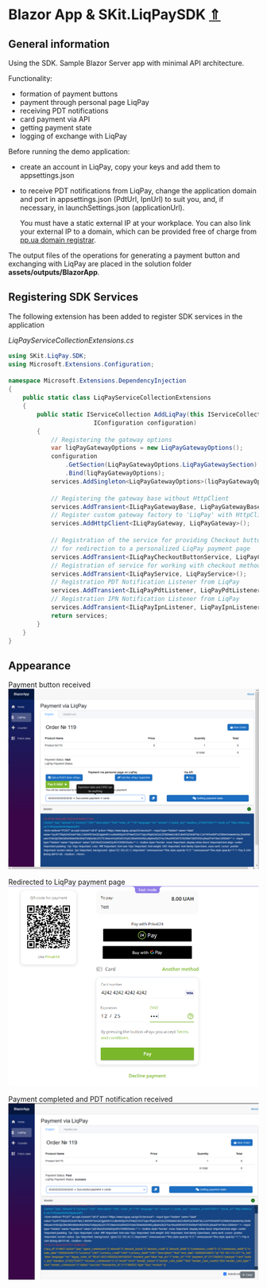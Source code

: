 # Blazor App & SKit.LiqPaySDK [⇑](index.md)

## General information

Using the SDK.
Sample Blazor Server app with minimal API architecture.

Functionality:

- formation of payment buttons
- payment through personal page LiqPay
- receiving PDT notifications
- card payment via API
- getting payment statе
- logging of exchange with LiqPay

Before running the demo application:

- create an account in LiqPay, copy your keys and add them to appsettings.json
- to receive PDT notifications from LiqPay, change the application domain and port in appsettings.json (PdtUrl, IpnUrl) to suit you, and, if necessary, in launchSettings.json (applicationUrl).

  You must have a static external IP at your workplace.
  You can also link your external IP to a domain, which can be provided free of charge from [pp.ua domain registrar](https://pp.ua/).

The output files of the operations for generating a payment button and exchanging with LiqPay are placed in the solution folder **assets/outputs/BlazorApp**.

## Registering SDK Services

The following extension has been added to register SDK services in the application

*LiqPayServiceCollectionExtensions.cs*
``` csharp
using SKit.LiqPay.SDK;
using Microsoft.Extensions.Configuration;

namespace Microsoft.Extensions.DependencyInjection
{
    public static class LiqPayServiceCollectionExtensions
    {
        public static IServiceCollection AddLiqPay(this IServiceCollection services,
						IConfiguration configuration)
        {
            // Registering the gateway options
            var liqPayGatewayOptions = new LiqPayGatewayOptions();
            configuration
				.GetSection(LiqPayGatewayOptions.LiqPayGatewaySection)
				.Bind(liqPayGatewayOptions);
            services.AddSingleton<LiqPayGatewayOptions>(liqPayGatewayOptions);

            // Registering the gateway base without HttpClient
            services.AddTransient<ILiqPayGatewayBase, LiqPayGatewayBase>();
            // Register custom gateway factory to 'LiqPay' with HttpClient
            services.AddHttpClient<ILiqPayGateway, LiqPayGateway>();

            // Registration of the service for providing Checkout buttons
            // for redirection to a personalized LiqPay payment page
            services.AddTransient<ILiqPayCheckoutButtonService, LiqPayCheckoutButtonService>();
            // Registration of service for working with checkout methods of 'LiqPay' API
            services.AddTransient<ILiqPayService, LiqPayService>();
            // Registration PDT Notification Listener from LiqPay 
            services.AddTransient<ILiqPayPdtListener, LiqPayPdtListener>();
            // Registration IPN Notification Listener from LiqPay
            services.AddTransient<ILiqPayIpnListener, LiqPayIpnListener>();
            return services;
        }
    }
}
```

## Appearance

Payment button received
![App](img/blazor-app.en.png)

Redirected to LiqPay payment page
![App](img/liqpay.payment-page.en.png)

Payment completed and PDT notification received
![App](img/blazor-app.paid.en.png)
